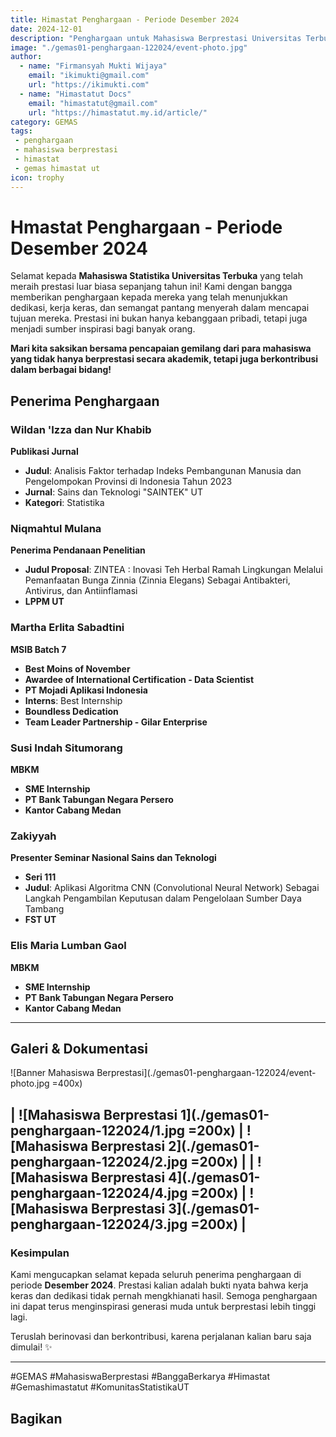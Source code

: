 ```yaml
--- 
title: Himastat Penghargaan - Periode Desember 2024
date: 2024-12-01
description: "Penghargaan untuk Mahasiswa Berprestasi Universitas Terbuka"
image: "./gemas01-penghargaan-122024/event-photo.jpg"
author:
  - name: "Firmansyah Mukti Wijaya"
    email: "ikimukti@gmail.com"
    url: "https://ikimukti.com"
  - name: "Himastatut Docs"
    email: "himastatut@gmail.com"
    url: "https://himastatut.my.id/article/"
category: GEMAS
tags: 
 - penghargaan
 - mahasiswa berprestasi
 - himastat
 - gemas himastat ut
icon: trophy
--- 
```


# Hmastat Penghargaan - Periode Desember 2024

Selamat kepada **Mahasiswa Statistika Universitas Terbuka** yang telah meraih prestasi luar biasa sepanjang tahun ini! Kami dengan bangga memberikan penghargaan kepada mereka yang telah menunjukkan dedikasi, kerja keras, dan semangat pantang menyerah dalam mencapai tujuan mereka. Prestasi ini bukan hanya kebanggaan pribadi, tetapi juga menjadi sumber inspirasi bagi banyak orang.

**Mari kita saksikan bersama pencapaian gemilang dari para mahasiswa yang tidak hanya berprestasi secara akademik, tetapi juga berkontribusi dalam berbagai bidang!**



## Penerima Penghargaan

### Wildan 'Izza dan Nur Khabib
**Publikasi Jurnal**
- **Judul**: Analisis Faktor terhadap Indeks Pembangunan Manusia dan Pengelompokan Provinsi di Indonesia Tahun 2023
- **Jurnal**: Sains dan Teknologi "SAINTEK" UT
- **Kategori**: Statistika

### Niqmahtul Mulana
**Penerima Pendanaan Penelitian**
- **Judul Proposal**: ZINTEA : Inovasi Teh Herbal Ramah Lingkungan Melalui Pemanfaatan Bunga Zinnia (Zinnia Elegans) Sebagai Antibakteri, Antivirus, dan Antiinflamasi
- **LPPM UT**

### Martha Erlita Sabadtini
**MSIB Batch 7**
- **Best Moins of November**
- **Awardee of International Certification - Data Scientist** 
- **PT Mojadi Aplikasi Indonesia**
- **Interns**: Best Internship
- **Boundless Dedication**
- **Team Leader Partnership - Gilar Enterprise**

### Susi Indah Situmorang
**MBKM**
- **SME Internship**
- **PT Bank Tabungan Negara Persero**  
- **Kantor Cabang Medan**

### Zakiyyah
**Presenter Seminar Nasional Sains dan Teknologi**
- **Seri 111**
- **Judul**: Aplikasi Algoritma CNN (Convolutional Neural Network) Sebagai Langkah Pengambilan Keputusan dalam Pengelolaan Sumber Daya Tambang
- **FST UT**

### Elis Maria Lumban Gaol
**MBKM**
- **SME Internship**
- **PT Bank Tabungan Negara Persero**  
- **Kantor Cabang Medan**

--- 

## Galeri & Dokumentasi

![Banner Mahasiswa Berprestasi](./gemas01-penghargaan-122024/event-photo.jpg =400x)

| ![Mahasiswa Berprestasi 1](./gemas01-penghargaan-122024/1.jpg =200x) | ![Mahasiswa Berprestasi 2](./gemas01-penghargaan-122024/2.jpg =200x) |
| ![Mahasiswa Berprestasi 4](./gemas01-penghargaan-122024/4.jpg =200x)  | ![Mahasiswa Berprestasi 3](./gemas01-penghargaan-122024/3.jpg =200x) |
--- 

### Kesimpulan

Kami mengucapkan selamat kepada seluruh penerima penghargaan di periode **Desember 2024**. Prestasi kalian adalah bukti nyata bahwa kerja keras dan dedikasi tidak pernah mengkhianati hasil. Semoga penghargaan ini dapat terus menginspirasi generasi muda untuk berprestasi lebih tinggi lagi.

Teruslah berinovasi dan berkontribusi, karena perjalanan kalian baru saja dimulai! ✨

--- 

#GEMAS #MahasiswaBerprestasi #BanggaBerkarya #Himastat #Gemashimastatut #KomunitasStatistikaUT


## Bagikan
<Share colorful />
<GitContributors />
<GitChangelog />